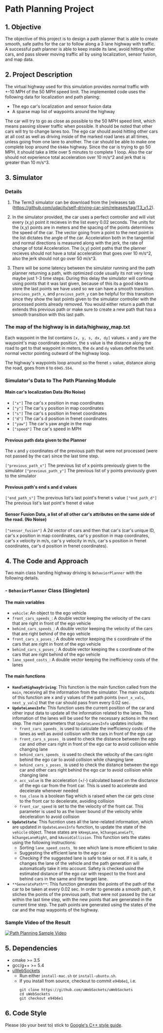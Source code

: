 # Path Planning Project


## 1. Objective 
The objective of this project is to design a path planner that is able to create smooth, safe paths for the car to follow along a 3 lane highway with traffic. A successful path planner is able to keep inside its lane, avoid hitting other cars, and pass slower moving traffic all by using localization, sensor fusion, and map data. 

## 2. Project Description 

The virtual highway used for this simulation provides normal traffic with +-10 MPH of the 50 MPH speed limit. The implemented code uses the following data for localization and path planing: 

- The ego car's localization and sensor fusion data 
- A sparse map list of waypoints around the highway

The car will try to go as close as possible to the 50 MPH speed limit, which means passing slower traffic when possible. It should be noted that other cars will try to change lanes too. The ego car should avoid hitting other cars at all cost as well as driving inside of the marked road lanes at all times, unless going from one lane to another. The car should be able to make one complete loop around the `6946m` highway. Since the car is trying to go 50 MPH, it should take a little over 5 minutes to complete 1 loop. Also the car should not experience total acceleration over 10 m/s^2 and jerk that is greater than 10 m/s^3.

## 3. Simulator 

### Details 

1. The Term3 simulator can be download from the [releases tab (https://github.com/udacity/self-driving-car-sim/releases/tag/T3_v1.2).   

2. In the simulator provided, the car uses a perfect controller and will visit every (x,y) point it recieves in the list every 0.02 seconds. The units for the (x,y) points are in meters and the spacing of the points determines the speed of the car. The vector going from a point to the next point in the list dictates the angle of the car. Acceleration both in the tangential and normal directions is measured along with the jerk, the rate of change of total Acceleration. The (x,y) point paths that the planner recieves should not have a total acceleration that goes over 10 m/s^2, also the jerk should not go over 50 m/s^3. 

3. There will be some latency between the simulator running and the path planner returning a path, with optimized code usually its not very long maybe just 1-3 time steps. During this delay the simulator will continue using points that it was last given, because of this its a good idea to store the last points we have used so we can have a smooth transition. `previous_path_x`, and `previous_path_y` can be helpful for this transition since they show the last points given to the simulator controller with the processed points already removed. You would either return a path that extends this previous path or make sure to create a new path that has a smooth transition with this last path.

### The map of the highway is in data/highway_map.txt 
Each waypoint in the list contains  `[x, y, s, dx, dy]` values. `x` and `y` are the waypoint's map coordinate position, the s value is the distance along the road to get to that waypoint in meters, the `dx` and `dy` values define the unit normal vector pointing outward of the highway loop.

The highway's waypoints loop around so the frenet `s` value, distance along the road, goes from `0` to `6945.554`. 

### Simulator's Data to The Path Planning Module 

#### Main car's localization Data (No Noise)

- `["x"]` The car's x position in map coordinates
- `["y"]` The car's y position in map coordinates
- `["s"]` The car's s position in frenet coordinates
- `["d"]` The car's d position in frenet coordinates
- `["yaw"]` The car's yaw angle in the map
- `["speed"]` The car's speed in MPH 

#### Previous path data given to the Planner

The `x` and `y` coordinates of the previous path that were not processed (were not passed by the car) since the last time step. 

`["previous_path_x"]` The previous list of x points previously given to the simulator
`["previous_path_y"]` The previous list of y points previously given to the simulator

#### Previous path's end s and d values 

`["end_path_s"]` The previous list's last point's frenet s value
`["end_path_d"]` The previous list's last point's frenet d value

#### Sensor Fusion Data, a list of all other car's attributes on the same side of the road. (No Noise)

`["sensor_fusion"]` A 2d vector of cars and then that car's (car's unique ID, car's x position in map coordinates, car's y position in map coordinates, car's x velocity in m/s, car's y velocity in m/s, car's s position in frenet coordinates, car's d position in frenet coordinates). 

## 4. The Code and Approach 

Two main class handing highway driving is `BehaviorPlanner` with the following details.  

### - `BehaviorPlanner` Class (Singleton) 

#### The main variables 
- `vehicle`: An object to the ego vehicle 
- `front_cars_speeds_`: A double vector keeping the velocity of the cars that are right in front of the ego vehicle 
- `behind_cars_speeds_`: A double vector keeping the velocity of the cars that are right behind of the ego vehicle 
- `front_cars_s_poses_`: A double vector keeping the s coordinate of the cars that are right in front of the ego vehicle 
- `behind_cars_s_poses_`: A double vector keeping the s coordinate of the cars that are right behind of the ego vehicle 
- `lane_speed_costs_`: A double vector keeping the inefficiency costs of the lanes 

#### The main functions 
- **`HandleHighwayDriving`**: This function is the main function called from the `main`, receiving all the information from the simulator. The main outputs of this function are x and y values of the path points (`next_x_vals`, `next_y_vals`) that the car should pass from every 0.02 sec. 
- **`UpdateLanesInfo`**: This function uses the current position of the car and other input data to update all the information related to the lanes. This infomation of the lanes will be used for the necessary actions in the next step. The main parameters that `UpdateLanesInfo` updates include: 
  - `front_cars_speeds_` is used to calculate the inefficiency costs of the lanes as well as avoid collision with the cars in front of the ego car 
  - `front_cars_s_poses_` is used to check the distance between the ego car and other cars right in front of the ego car to avoid collision while changing lane 
  - `behind_cars_speeds_` is used to check the velocity of the cars right behind the ego car to avoid collision while changing lane 
  - `behind_cars_s_poses_` is used to check the distance between the ego car and other cars right behind the ego car to avoid collision while changing lane 
  - `acc_value` is the acceleration (+/-) calculated based on the disctance of the ego car from the front car. This is used to accelerate and decelerate whenever needed 
  - `too_close` is a boolean flag which is raised when the car gets close to the front car to decelerate, avoiding collision 
  - `front_car_speed` is set to the the velocity of the front car. This parameter is used to as the lower bound of the velocity while deceleration to avoid collision 
- **`UpdateState`**: This fucntion uses all the lane-related information, which are updated in `UpdateLanesInfo` function, to update the state of the `vehicle` object. These states are `kKeepLane`, `kChangeLaneLeft`, `kChangeLaneRight`, and `kAvoidCollision`. This function sets the states using the following instructions: 
  - Sorting `lane_speed_costs_` to see which lane is more efficient to take 
  - Suggesting the efficient lane to the ego car 
  - Checking if the suggested lane is safe to take or not. If it is safe, it changes the lane of the vehicle and the path generation will automatically take it into account. Safety is checked usind the estimated distance of the ego car with respect to the front and behind cars in the same and the target lane. 
- `**GeneratePath**`: This function generates the points of the path of the car to be taken at every 0.02 sec. In order to generate a smooth path, it stiches the points of the previous path, that were not passed by the car within the last time step, with the new points that are generated in the current time step. The path points are generated using the states of the car and the map waypoints of the highway. 

### Sample Video of the Result 
[![Path Planning Sample Video](https://img.youtube.com/vi/wr7z2fXcacw/0.jpg)](https://www.youtube.com/watch?v=wr7z2fXcacw)

## 5. Dependencies

* cmake >= 3.5
* gcc/g++ >= 5.4
* [uWebSockets](https://github.com/uWebSockets/uWebSockets)
  * Run either `install-mac.sh` or `install-ubuntu.sh`.
  * If you install from source, checkout to commit `e94b6e1`, i.e.
    ```
    git clone https://github.com/uWebSockets/uWebSockets 
    cd uWebSockets
    git checkout e94b6e1
    ```

## 6. Code Style

Please (do your best to) stick to [Google's C++ style guide](https://google.github.io/styleguide/cppguide.html). 

